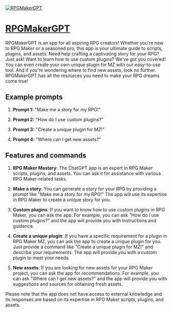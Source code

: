 [![RPGMakerGPT](https://files.oaiusercontent.com/file-8Qixi6RUC4VWkSY3CGasYqRz?se=2123-10-16T23%3A50%3A15Z&sp=r&sv=2021-08-06&sr=b&rscc=max-age%3D31536000%2C%20immutable&rscd=attachment%3B%20filename%3Dfc05a976-506a-4b85-ae86-de8167da43c2.png&sig=W7PbPgHdRjY9S2z65EWKxu9e36CP4Ux%2BK32hwOe45L8%3D)](https://chat.openai.com/g/g-bNCJO6o9I-rpgmakergpt)

# [RPGMakerGPT](https://chat.openai.com/g/g-bNCJO6o9I-rpgmakergpt)

RPGMakerGPT is an app for all aspiring RPG creators! Whether you're new to RPG Maker or a seasoned pro, this app is your ultimate guide to scripts, plugins, and assets. Need help crafting a captivating story for your RPG? Just ask! Want to learn how to use custom plugins? We've got you covered! You can even create your own unique plugin for MZ with our easy-to-use tool. And if you're wondering where to find new assets, look no further. RPGMakerGPT has all the resources you need to make your RPG dreams come true!

## Example prompts

1. **Prompt 1:** "Make me a story for my RPG!"

2. **Prompt 2:** "How do I use custom plugins?"

3. **Prompt 3:** "Create a unique plugin for MZ!"

4. **Prompt 4:** "Where can I get new assets?"

## Features and commands

1. **RPG Maker Mastery**: The ChatGPT app is an expert in RPG Maker scripts, plugins, and assets. You can ask it for assistance with various RPG Maker-related tasks.

2. **Make a story**: You can generate a story for your RPG by providing a prompt like "Make me a story for my RPG!" The app will use its expertise in RPG Maker to create a unique story for you.

3. **Custom plugins**: If you want to know how to use custom plugins in RPG Maker, you can ask the app. For example, you can ask "How do I use custom plugins?" and the app will provide you with instructions and guidance.

4. **Create a unique plugin**: If you have a specific requirement for a plugin in RPG Maker MZ, you can ask the app to create a unique plugin for you. Just provide a command like "Create a unique plugin for MZ!" and describe your requirements. The app will provide you with a custom plugin to meet your needs.

5. **New assets**: If you are looking for new assets for your RPG Maker project, you can ask the app for recommendations. For example, you can ask "Where can I get new assets?" and the app will provide you with suggestions and sources for obtaining fresh assets.

Please note that the app does not have access to external knowledge and its responses are based on its expertise in RPG Maker scripts, plugins, and assets.